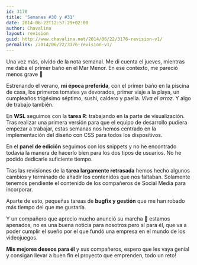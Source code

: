 ```yaml
---
id: 3178
title: 'Semanas #30 y #31'
date: 2014-06-22T12:57:29+02:00
author: Chavalina
layout: revision
guid: http://www.chavalina.net/2014/06/22/3176-revision-v1/
permalink: /2014/06/22/3176-revision-v1/
---
```

Una vez más, olvido de la nota semanal. Me di cuenta el jueves, mientras me daba el primer baño en el Mar Menor. En ese contexto, me pareció menos grave 🙂



Estrenando el verano, **mi época preferida**, con el primer baño en la piscina de casa, los primeros tomates ya devorados, primer viaje a la playa, un cumpleaños trigésimo séptimo, sushi, caldero y paella. _Viva el arroz_. Y algo de trabajo también.

En **WSL** seguimos con la **tarea R**: trabajando en la parte de visualización. Tras realizar una primera versión para que el equipo de desarrollo pudiera empezar a trabajar, estas semanas nos hemos centrado en la implementación del diseño con CSS para todos los dispositivos.

En el **panel de edición** seguimos con los snippets y no he encontrado todavía la manera de hacerlo bien para los dos tipos de usuarios. No he podido dedicarle suficiente tiempo.

Tras las revisiones de la **tarea largamente retrasada** hemos hecho algunos cambios y terminado de añadir los contenidos que nos faltaban. Solamente tenemos pendiente el contenido de los compañeros de Social Media para incorporar.

Aparte de esto, pequeñas tareas de **bugfix y gestión** que me han robado más tiempo del que me gustaría. 

Y un compañero que aprecio mucho anunció su marcha 🙁 estamos apenados, no es una buena noticia para nosotros pero sí para él, que va a poder cumplir el sueño por el que fundó una empresa en el mundo de los videojuegos.

**Mis mejores deseos para él** y sus compañeros, espero que les vaya genial y consigan llevar a buen fin el proyecto que emprenden, todo un reto!